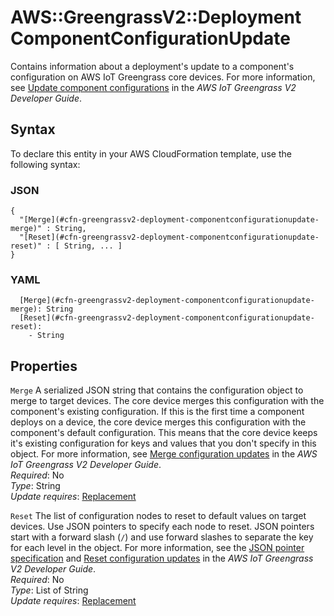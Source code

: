 # AWS::GreengrassV2::Deployment ComponentConfigurationUpdate<a name="aws-properties-greengrassv2-deployment-componentconfigurationupdate"></a>

Contains information about a deployment's update to a component's configuration on AWS IoT Greengrass core devices\. For more information, see [Update component configurations](https://docs.aws.amazon.com/greengrass/v2/developerguide/update-component-configurations.html) in the *AWS IoT Greengrass V2 Developer Guide*\.

## Syntax<a name="aws-properties-greengrassv2-deployment-componentconfigurationupdate-syntax"></a>

To declare this entity in your AWS CloudFormation template, use the following syntax:

### JSON<a name="aws-properties-greengrassv2-deployment-componentconfigurationupdate-syntax.json"></a>

```
{
  "[Merge](#cfn-greengrassv2-deployment-componentconfigurationupdate-merge)" : String,
  "[Reset](#cfn-greengrassv2-deployment-componentconfigurationupdate-reset)" : [ String, ... ]
}
```

### YAML<a name="aws-properties-greengrassv2-deployment-componentconfigurationupdate-syntax.yaml"></a>

```
  [Merge](#cfn-greengrassv2-deployment-componentconfigurationupdate-merge): String
  [Reset](#cfn-greengrassv2-deployment-componentconfigurationupdate-reset): 
    - String
```

## Properties<a name="aws-properties-greengrassv2-deployment-componentconfigurationupdate-properties"></a>

`Merge`  <a name="cfn-greengrassv2-deployment-componentconfigurationupdate-merge"></a>
A serialized JSON string that contains the configuration object to merge to target devices\. The core device merges this configuration with the component's existing configuration\. If this is the first time a component deploys on a device, the core device merges this configuration with the component's default configuration\. This means that the core device keeps it's existing configuration for keys and values that you don't specify in this object\. For more information, see [Merge configuration updates](https://docs.aws.amazon.com/greengrass/v2/developerguide/update-component-configurations.html#merge-configuration-update) in the *AWS IoT Greengrass V2 Developer Guide*\.  
*Required*: No  
*Type*: String  
*Update requires*: [Replacement](https://docs.aws.amazon.com/AWSCloudFormation/latest/UserGuide/using-cfn-updating-stacks-update-behaviors.html#update-replacement)

`Reset`  <a name="cfn-greengrassv2-deployment-componentconfigurationupdate-reset"></a>
The list of configuration nodes to reset to default values on target devices\. Use JSON pointers to specify each node to reset\. JSON pointers start with a forward slash \(`/`\) and use forward slashes to separate the key for each level in the object\. For more information, see the [JSON pointer specification](https://tools.ietf.org/html/rfc6901) and [Reset configuration updates](https://docs.aws.amazon.com/greengrass/v2/developerguide/update-component-configurations.html#reset-configuration-update) in the *AWS IoT Greengrass V2 Developer Guide*\.  
*Required*: No  
*Type*: List of String  
*Update requires*: [Replacement](https://docs.aws.amazon.com/AWSCloudFormation/latest/UserGuide/using-cfn-updating-stacks-update-behaviors.html#update-replacement)